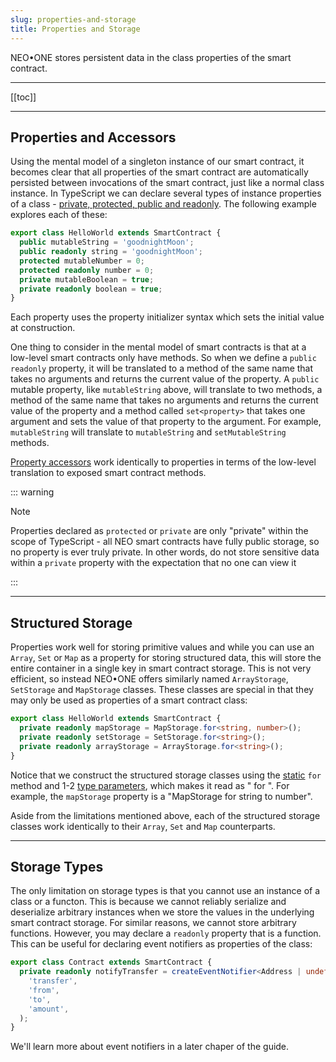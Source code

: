 ```yaml
---
slug: properties-and-storage
title: Properties and Storage
---
```

NEO•ONE stores persistent data in the class properties of the smart contract.

---

[[toc]]

---

## Properties and Accessors

Using the mental model of a singleton instance of our smart contract, it becomes clear that all properties of the smart contract are automatically persisted between invocations of the smart contract, just like a normal class instance. In TypeScript we can declare several types of instance properties of a class - [private, protected, public and readonly](https://www.typescriptlang.org/docs/handbook/classes.html#public-private-and-protected-modifiers). The following example explores each of these:

```typescript
export class HelloWorld extends SmartContract {
  public mutableString = 'goodnightMoon';
  public readonly string = 'goodnightMoon';
  protected mutableNumber = 0;
  protected readonly number = 0;
  private mutableBoolean = true;
  private readonly boolean = true;
}
```

Each property uses the property initializer syntax which sets the initial value at construction.

One thing to consider in the mental model of smart contracts is that at a low-level smart contracts only have methods. So when we define a `public` `readonly` property, it will be translated to a method of the same name that takes no arguments and returns the current value of the property. A `public` mutable property, like `mutableString` above, will translate to two methods, a method of the same name that takes no arguments and returns the current value of the property and a method called `set<property>` that takes one argument and sets the value of that property to the argument. For example, `mutableString` will translate to `mutableString` and `setMutableString` methods.

[Property accessors](https://www.typescriptlang.org/docs/handbook/classes.html#accessors) work identically to properties in terms of the low-level translation to exposed smart contract methods.

::: warning

Note

Properties declared as `protected` or `private` are only "private" within the scope of TypeScript - all NEO smart contracts have fully public storage, so no property is ever truly private. In other words, do not store sensitive data within a `private` property with the expectation that no one can view it

:::

---

## Structured Storage

Properties work well for storing primitive values and while you can use an `Array`, `Set` or `Map` as a property for storing structured data, this will store the entire container in a single key in smart contract storage. This is not very efficient, so instead NEO•ONE offers similarly named `ArrayStorage`, `SetStorage` and `MapStorage` classes. These classes are special in that they may only be used as properties of a smart contract class:

```typescript
export class HelloWorld extends SmartContract {
  private readonly mapStorage = MapStorage.for<string, number>();
  private readonly setStorage = SetStorage.for<string>();
  private readonly arrayStorage = ArrayStorage.for<string>();
}
```

Notice that we construct the structured storage classes using the [static](https://www.typescriptlang.org/docs/handbook/classes.html#static-properties) `for` method and 1-2 [type parameters](https://www.typescriptlang.org/docs/handbook/generics.html), which makes it read as "<structured storage> for <type>". For example, the `mapStorage` property is a "MapStorage for string to number".

Aside from the limitations mentioned above, each of the structured storage classes work identically to their `Array`, `Set` and `Map` counterparts.

---

## Storage Types

The only limitation on storage types is that you cannot use an instance of a class or a functon. This is because we cannot reliably serialize and deserialize arbitrary instances when we store the values in the underlying smart contract storage. For similar reasons, we cannot store arbitrary functions. However, you may declare a `readonly` property that is a function. This can be useful for declaring event notifiers as properties of the class:

```typescript
export class Contract extends SmartContract {
  private readonly notifyTransfer = createEventNotifier<Address | undefined, Address | undefined, Fixed<8>>(
    'transfer',
    'from',
    'to',
    'amount',
  );
}
```

We'll learn more about event notifiers in a later chaper of the guide.

